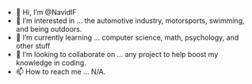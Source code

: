 - 👋 Hi, I’m @NavidIF
- 👀 I’m interested in ... the automotive industry, motorsports, swimming, and being outdoors. 
- 🌱 I’m currently learning ... computer science, math, psychology, and other stuff
- 💞️ I’m looking to collaborate on ... any project to help boost my knowledge in coding.
- 📫 How to reach me ... N/A.

<!---
NavidIF/NavidIF is a ✨ special ✨ repository because its `README.md` (this file) appears on your GitHub profile.
You can click the Preview link to take a look at your changes.
--->
